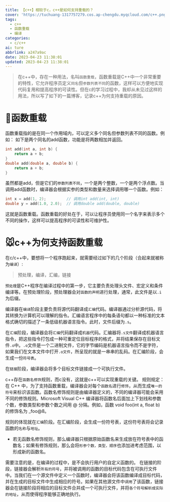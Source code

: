 ```yaml
---
title: 【c++】相较于c，c++是如何支持重载的？
cover: 'https://tuchuang-1317757279.cos.ap-chengdu.myqcloud.com/c++.png'
tags:
  - c++
  - 函数重载
  - 编译
categories:
  - c/c++
ai: ture
abbrlink: a247a9ac
date: 2023-04-23 11:38:01
updated: 2023-04-23 11:38:01
---
```



> 在c\+\+中，存在一种用法，名叫`函数重载`，函数重载是C\+\+中一个非常重要的特性，它允许程序员定义`同名`但`参数列表不同`的函数，这样可以方便地实现代码复用和提高程序的可读性。但在c的学习过程中，我却从未见过这样的用法，所以写了如下的一篇博客，记录c\+\+为何支持重载的原因。

# 🐶函数重载

函数重载指的是在同一个作用域内，可以定义多个同名但参数列表不同的函数。例如：
如下是两个同名的add函数，功能是将两数相加并返回。
```c++
int add(int a, int b) {
    return a + b;
}
double add(double a, double b) {
    return a + b;
}
```

虽然都是add，但是它们的`参数列表不同`，一个是两个整数，一个是两个浮点数。当调用add函数时，编译器会根据实参的类型和数量来选择调用哪一个函数。例如：

```c++
int x = add(1, 2);         // 调用int add(int, int)
double y = add(1.0, 2.0);  // 调用double add(double, double)
```

这就是函数重载。函数重载的好处在于，可以让程序员使用同一个名字来表示多个不同的操作，这样可以提高程序的可读性和可维护性。

# 🐭c++为何支持函数重载
在c/c++中，要想将一个程序跑起来，就需要经过如下的几个阶段（合起来就被称为`编译`）:
> 预处理，编译，汇编，链接


`预处理`是C++程序在编译过程中的第一步，它主要负责处理头文件、宏定义和条件编译等。在预处理阶段，预处理器会对`函数的声明`进行处理，通常，此文件是以`.i`为后缀。

编译器在`编译`阶段主要负责将源代码翻译成`汇编`代码。编译器通过分析源代码，将其转换为计算机可以理解的指令。汇编语言程序中的每条语句都以一种标准的文本格式确切的描述了一条低级机器语言指令。此时，文件后缀为`.s`。

在`汇编`阶段，编译器会将`汇编`代码翻译成`机器`代码。汇编器将`.s文件`翻译成机器语言指令，把这些指令打包成一种可重定位目标程序的格式，并将结果保存在目标文件`.o`中。`.o`文件是一个二进制文件，它的字节编码是机器语言指令而不是字符，如果我们在文本文件中打开`.o文件`，所呈现的就是一串串的乱码。在汇编阶段，会生成一份`符号表`。

在`链接`阶段，编译器会将多个目标文件链接成一个可执行文件。

c\+\+存在`函数名修饰`规则，而c没有，这就是c\+\+可以实现重载的关键。
规则规定：在 C\+\+ 中，为了支持函数重载，编译器会对每个`函数名`进行`修饰`，从而生成`唯一的符号`来标识该函数。函数名修饰规则是由编译器定义的，不同的编译器可能会采用不同的修饰规则。Microsoft Visual C++ 编译器将函数名后面加上下划线和参数个数，参数类型和参数个数之间用 @ 分隔。例如，函数 void foo(int a, float b) 的修饰名为 _foo@8。

规则的体现就在`汇编`阶段。在汇编阶段，会生成一份符号表，这份符号表将会记录函数的`名称`与`地址`。
*  若无函数名修饰规则，那么编译器只根据原始函数名来生成放在符号表中的函数名；如果有修饰规则，那么会将`形参个数，类型，顺序`也添加进考虑范围，以形成新的函数名。

需要注意的是，在编译的过程中，是不会执行用户的自定义函数的。
在链接的阶段，链接器会解析`所有的符号`，并将被调用的函数的目标代码包含在可执行文件中。当我们在一个源文件中定义一个函数时，编译器会将该函数编译成目标代码，并在生成的目标文件中生成相应的符号。如果在其他源文件中`调用`了该函数，链接器会在链接阶段将相应的目标文件合并成一个可执行文件，并将`各个符号解析成实际的地址`，从而使得程序能够正确地执行。
